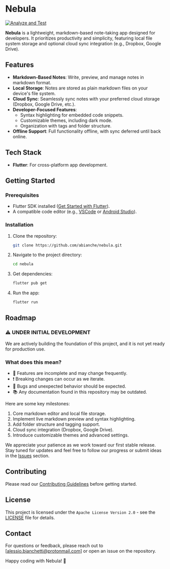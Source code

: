 # Nebula

[![Analyze and Test](https://github.com/abianche/nebula/actions/workflows/analyze_and_test.yml/badge.svg)](https://github.com/abianche/nebula/actions/workflows/analyze_and_test.yml)

**Nebula** is a lightweight, markdown-based note-taking app designed for developers. It prioritizes productivity and simplicity, featuring local file system storage and optional cloud sync integration (e.g., Dropbox, Google Drive).

## Features

- **Markdown-Based Notes**: Write, preview, and manage notes in markdown format.
- **Local Storage**: Notes are stored as plain markdown files on your device's file system.
- **Cloud Sync**: Seamlessly sync notes with your preferred cloud storage (Dropbox, Google Drive, etc.).
- **Developer-Focused Features**:
  - Syntax highlighting for embedded code snippets.
  - Customizable themes, including dark mode.
  - Organization with tags and folder structure.
- **Offline Support**: Full functionality offline, with sync deferred until back online.

## Tech Stack

- **Flutter**: For cross-platform app development.

## Getting Started

### Prerequisites

- Flutter SDK installed ([Get Started with Flutter](https://flutter.dev/docs/get-started)).
- A compatible code editor (e.g., [VSCode](https://code.visualstudio.com/) or [Android Studio](https://developer.android.com/studio)).

### Installation

1. Clone the repository:
   ```bash
   git clone https://github.com/abianche/nebula.git
   ```
2. Navigate to the project directory:
   ```bash
   cd nebula
   ```
3. Get dependencies:
   ```bash
   flutter pub get
   ```
4. Run the app:
   ```bash
   flutter run
   ```

## Roadmap

### ⚠️ **UNDER INITIAL DEVELOPMENT**

We are actively building the foundation of this project, and it is not yet ready for production use.  

### What does this mean?
- 🔧 Features are incomplete and may change frequently.
- ❗ Breaking changes can occur as we iterate.
- 🐛 Bugs and unexpected behavior should be expected.
- 📚 Any documentation found in this repository may be outdated.

Here are some key milestones:

1. Core markdown editor and local file storage.
2. Implement live markdown preview and syntax highlighting.
3. Add folder structure and tagging support.
4. Cloud sync integration (Dropbox, Google Drive).
5. Introduce customizable themes and advanced settings.

We appreciate your patience as we work toward our first stable release.  
Stay tuned for updates and feel free to follow our progress or submit ideas in the [Issues](https://github.com/abianche/nebula/issues) section.

## Contributing

Please read our [Contributing Guidelines](CONTRIBUTING.md) before getting started.

## License

This project is licensed under the `Apache License Version 2.0` - see the [LICENSE](LICENSE) file for details.

## Contact

For questions or feedback, please reach out to [alessio.bianchetti@protonmail.com] or open an issue on the repository.

Happy coding with Nebula! 🌌

